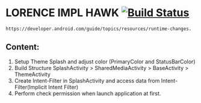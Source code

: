 # LORENCE IMPL HAWK [![Build Status](https://travis-ci.org/nomensa/jquery.hide-show.svg)](https://travis-ci.org/nomensa/jquery.hide-show.svg?branch=master)

   ```https://developer.android.com/guide/topics/resources/runtime-changes.```
  
## Content:
1. Setup Theme Splash and adjust color (PrimaryColor and StatusBarColor)
2. Build Structure SplashActivity > SharedMediaActivity > BaseActivity > ThemeActivity
3. Create Intent-Filter in SplashActivity and access data from Intent-Filter(Implicit Intent Filter)
4. Perform check permission when launch application at first.


